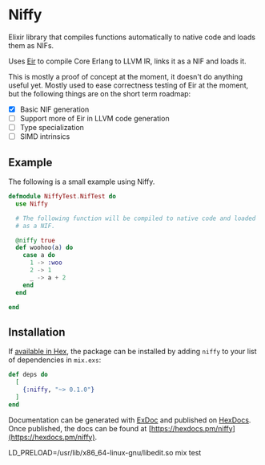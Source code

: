 # Niffy

Elixir library that compiles functions automatically to native code and loads 
them as NIFs.

Uses [Eir](https://github.com/eirproject/eir) to compile Core Erlang to LLVM IR, 
links it as a NIF and loads it. 

This is mostly a proof of concept at the moment, it doesn't do anything useful 
yet. Mostly used to ease correctness testing of Eir at the moment, but the 
following things are on the short term roadmap:

- [x] Basic NIF generation
- [ ] Support more of Eir in LLVM code generation
- [ ] Type specialization
- [ ] SIMD intrinsics

## Example

The following is a small example using Niffy. 

```elixir
defmodule NiffyTest.NifTest do
  use Niffy

  # The following function will be compiled to native code and loaded
  # as a NIF.

  @niffy true
  def woohoo(a) do
    case a do
      1 -> :woo
      2 -> 1
      _ -> a + 2
    end
  end

end
```

## Installation

If [available in Hex](https://hex.pm/docs/publish), the package can be installed
by adding `niffy` to your list of dependencies in `mix.exs`:

```elixir
def deps do
  [
    {:niffy, "~> 0.1.0"}
  ]
end
```

Documentation can be generated with [ExDoc](https://github.com/elixir-lang/ex_doc)
and published on [HexDocs](https://hexdocs.pm). Once published, the docs can
be found at [https://hexdocs.pm/niffy](https://hexdocs.pm/niffy).

LD_PRELOAD=/usr/lib/x86_64-linux-gnu/libedit.so mix test
